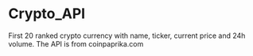 # Crypto_API
First 20 ranked crypto currency with name, ticker, current price and 24h volume. The API is from coinpaprika.com
